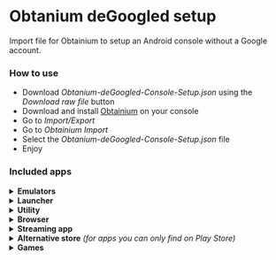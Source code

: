 # Obtanium deGoogled setup
Import file for Obtainium to setup an Android console without a Google account.

### How to use
- Download *Obtanium-deGoogled-Console-Setup.json* using the *Download raw file* button
- Download and install [Obtainium](https://github.com/ImranR98/Obtainium) on your console
- Go to *Import/Export*
- Go to *Obtainium Import*
- Select the *Obtanium-deGoogled-Console-Setup.json* file
- Enjoy

### Included apps

<details><summary><b>Emulators</b></summary>

* RetroArch *(Stable ver.)*
* RetroArch *(Nightly ver.)*
* Dolphin *(Development ver.)*
* Dolphin MMJR2
* Duckstation
* Flycast
* MelonDS
* PPSSPP
* Vita3K
* AetherSX2 *(v1.5-3668, v1.5-4248)*
* NetherSX2 *(v1.5-3668, v1.8-4248, v1.9-4248)*
* Lime3DS <sup>*(archived ver.)*</sup>
* Citra <sup>*(archived ver.)*</sup>
* Mandarine
* Citra MMJ
* Cemu
* Sudachi
* Citron
* Skyline
* Lemuroid
* Winlator
</details>


<details><summary><b>Launcher</b></summary>

* Daijisho
* Pegasus Frontend
* Titanius Launcher
</details>


<details><summary><b>Utility</b></summary>

* Obtanium
* MiXplorer (Beta)
* Localsend
* Syncthing
* KeyMapper
* NewPipe
* Jellyfin
* Stremio
* mpv
</details>


<details><summary><b>Browser</b></summary>

* Firefox
* Brave Browser
</details>


<details><summary><b>Streaming app</b></summary>

* Moonlight
* Steam Link
* Chiaki
* Better xCloud
</details>


<details><summary><b>Alternative store</b> <i>(for apps you can only find on Play Store)</i></summary>

* Aurora Store
</details>


<details><summary><b>Games</b></summary>

* Pluvia *(Steam client)*
* Space Cadet Pinball
</details>
